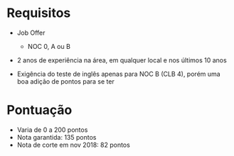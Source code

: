 # Requisitos
* Job Offer
  - NOC 0, A ou B
  
* 2 anos de experiência na área, em qualquer local e nos últimos 10 anos  

* Exigência do teste de inglês apenas para NOC B (CLB 4), porém  uma boa adição de pontos para se ter

# Pontuação
* Varia de 0 a 200 pontos
* Nota garantida: 135 pontos
* Nota de corte em nov 2018: 82 pontos
